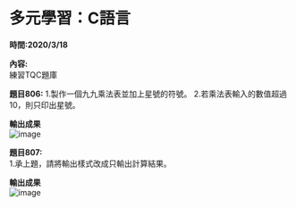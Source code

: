 # **多元學習：C語言**  

**時間:2020/3/18**

**內容:**  
練習TQC題庫

**題目806:**
1.製作一個九九乘法表並加上星號的符號。
2.若乘法表輸入的數值超過10，則只印出星號。

**輸出成果**   
![image](https://i.imgur.com/2RNFndb.png)

**題目807:**  
1.承上題，請將輸出樣式改成只輸出計算結果。

**輸出成果**   
![image](https://i.imgur.com/1kbu89X.png)
